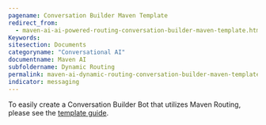 ```yaml
---
pagename: Conversation Builder Maven Template
redirect_from:
  - maven-ai-ai-powered-routing-conversation-builder-maven-template.html
Keywords:
sitesection: Documents
categoryname: "Conversational AI"
documentname: Maven AI
subfoldername: Dynamic Routing
permalink: maven-ai-dynamic-routing-conversation-builder-maven-template.html
indicator: messaging
---
```


To easily create a Conversation Builder Bot that utilizes Maven Routing, please see the [template guide](conversation-builder-templates-maven-concierge.html).